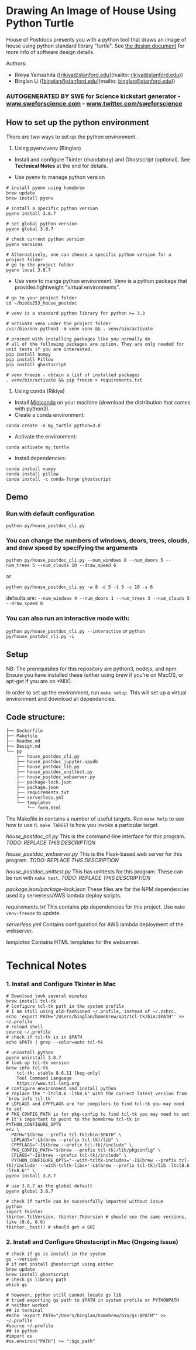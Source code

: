 # Drawing An Image of House Using Python Turtle

House of Postdocs presents you with a python tool that draws an image of house using python standard library "turtle". See [the design document](Design.md) for more info of software design details.

Authors: 
- Rikiya Yamashita ([rikiya@stanford.edu](mailto: rikiya@stanford.edu)) 
- Binglan Li ([binglan@stanford.edu](mailto: binglan@stanford.edu))

### AUTOGENERATED BY SWE for Science kickstart generator - www.sweforscience.com - www.twitter.com/sweforscience

## How to set up the python environment

There are two ways to set up the python environment.

1. Using pyenv/venv (Binglan)

- Install and configure Tkinter (mandatory) and Ghostscript (optional). See **Technical Notes** at the end for details. 

- Use pyenv to manage python version
```
# install pyenv using homebrew
brew update
brew install pyenv

# install a specific python version
pyenv install 3.8.7

# set global python version
pyenv global 3.8.7

# check current python version
pyenv versions

# Alternatively, one can choose a specific python version for a project folder
# go to the project folder
pyenv local 3.8.7
```

- Use venv to mange python environment. Venv is a python package that provides lightweight "virtual environments".
```
# go to your project folder
cd ~/biods253_house_postdoc

# venv is a standard python library for python >= 3.3

# activate venv under the project folder
/usr/bin/env python3 -m venv venv && . venv/bin/activate

# proceed with installing packages like you normally do
# all of the following packages are option. They are only needed for unit tests if you are interested.
pip install numpy
pip install Pillow
pip install ghostscript

# venv freeze - obtain a list of installed packages
. venv/bin/activate && pip freeze > requirements.txt
```


1. Using conda (Rikiya)
- Install [Miniconda](https://docs.conda.io/en/latest/miniconda.html#linux-installers) on your machine (download the distribution that comes with python3).  
- Create a conda environment:
```
conda create -n my_turtle python=3.8
```  
- Activate the environment:
```
conda activate my_turtle
```
- Install dependencies:
```
conda install numpy
conda install pillow
conda install -c conda-forge ghostscript  
```

## Demo
### Run with default configuration
```
python py/house_postdoc_cli.py
```

### You can change the numbers of windows, doors, trees, clouds, and draw speed by specifying the arguments
```
python py/house_postdoc_cli.py --num_windows 8 --num_doors 5 --num_trees 5 --num_clouds 10 --draw_speed 6
```
or
```
python py/house_postdoc_cli.py -w 8 -d 5 -t 5 -c 10 -s 6
```
defaults are: `--num_windows 4 --num_doors 1 --num_trees 3 --num_clouds 5 --draw_speed 0`

### You can also run an interactive mode with:
`python py/house_postdoc_cli.py --interactive`
or
`python py/house_postdoc_cli.py -i`

## Setup

NB: The prerequisites for this repository are python3, nodejs, and npm. Ensure you have installed these (either using brew if you're on MacOS, or apt-get if you are on *NIX).

In order to set up the environment, run `make setup`. This will set up a virtual environment and download all dependencies.


## Code structure:
```.
├── Dockerfile
├── Makefile
├── Readme.md
├── Design.md
└── py
    ├── house_postdoc_cli.py
    ├── house_postdoc_jupyter.ipydb
    ├── house_postdoc_lib.py
    ├── house_postdoc_unittest.py
    ├── house_postdoc_webserver.py
    ├── package-lock.json
    ├── package.json
    ├── requirements.txt
    ├── serverless.yml
    └── templates
        └── form.html 
```

The Makefile in contains a number of useful targets. Run `make help` to see how to use it. `make TARGET` is how you invoke a particular target.

*house_postdoc_cli.py* This is the command-line interface for this program. _TODO: REPLACE THIS DESCRIPTION_

*house_postdoc_webserver.py* This is the Flask-based web server for this program. _TODO: REPLACE THIS DESCRIPTION_

*house_postdoc_unittest.py* This has unittests for this program. These can be run with `make test`.  _TODO: REPLACE THIS DESCRIPTION_

*package.json/package-lock.json* These files are for the NPM dependencies used by serverless/AWS lambda deploy scripts.

*requirements.txt* This contains pip dependencies for this project. Use `make venv-freeze` to update.

*serverless.yml* Contains configuration for AWS lambda deployment of the webserver.

*templates* Contains HTML templates for the webserver.

# Technical Notes
### 1. Install and Configure Tkinter in Mac
```
# Download took several minutes
brew install tcl-tk
# Configure tcl-tk path in the system profile
# I am still using old-fashioned ~/.profile, instead of ~/.zshrc. 
echo 'export PATH="/Users/binglan/homebrew/opt/tcl-tk/bin:$PATH"' >> ~/.profile
# reload shell 
source ~/.profile
# check if tcl-tk is in $PATH
echo $PATH | grep --color=auto tcl-tk

# uninstall python
pyenv uninstall 3.8.7
# look up tcl-tk version
brew info tcl-tk
    tcl-tk: stable 8.6.11 [keg-only]
    Tool Command Language
    https://www.tcl-lang.org
# configure environment and install python
# replace the "-ltcl8.6 -ltk8.6" with the correct latest version from `brew info tcl-tk`
# LDFLAGS and CPPFLAGS are for compilers to find tcl-tk you may need to set
# PKG_CONFIG_PATH is for pkg-config to find tcl-tk you may need to set
# It's important to point to the homebrew tcl-tk in PYTHON_CONFIGURE_OPTS
env \
  PATH="$(brew --prefix tcl-tk)/bin:$PATH" \
  LDFLAGS="-L$(brew --prefix tcl-tk)/lib" \
  CPPFLAGS="-I$(brew --prefix tcl-tk)/include" \
  PKG_CONFIG_PATH="$(brew --prefix tcl-tk)/lib/pkgconfig" \
  CFLAGS="-I$(brew --prefix tcl-tk)/include" \
  PYTHON_CONFIGURE_OPTS="--with-tcltk-includes='-I$(brew --prefix tcl-tk)/include' --with-tcltk-libs='-L$(brew --prefix tcl-tk)/lib -ltcl8.6 -ltk8.6'" \
pyenv install 3.8.7

# use 3.8.7 as the global default
pyenv global 3.8.7

# check if turtle can be successfully imported without issue
python
import tkinter
tkinter.TclVersion, tkinter.TkVersion # should see the same versions, like (8.6, 8.6)
tkinter._test() # should get a GUI
```

### 2. Install and Configure Ghostscript in Mac (Ongoing Issue)
```
# check if gs is install in the system
gs --version
# if not install ghostscript using either
brew update
brew install ghostscript
# check gs library path
which gs

# however, python still cannot locate gs lib
# tried exporting gs path to $PATH in system profile or PYTHONPATH
# neither worked
## in terminal
#echo 'export PATH="/Users/binglan/homebrew/bin/gs:$PATH"' >> ~/.profile
#source ~/.profile
## in python
#import os
#os.environ["PATH"] += ":$gs_path"
```

